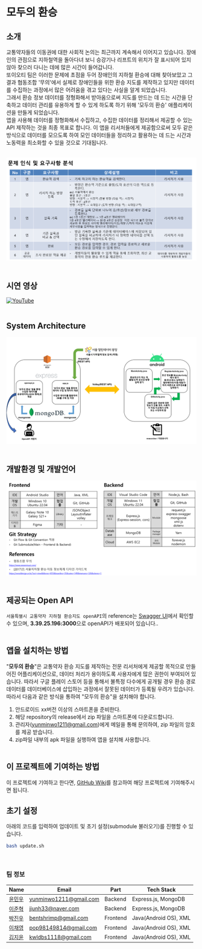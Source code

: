 # 모두의 환승
## 소개
교통약자들의 이동권에 대한 사회적 논의는 최근까지 계속해서 이어지고 있습니다. 장애인의 관점으로 지하철역을 돌아다녀 보니 승강기나 리프트의 위치가 잘 표시되어 있지 않아 찾으러 다니는 데에 많은 시간이 들어갑니다.<br>
또이오티 팀은 이러한 문제에 초점을 두어 장애인의 지하철 환승에 대해 찾아보았고 그 결과 협동조합 '무의'에서 실제로 장애인들을 위한 환승 지도를 제작하고 있지만 데이터를 수집하는 과정에서 많은 어려움을 겪고 있다는 사실을 알게 되었습니다.<br>
그래서 환승 정보 데이터를 정형화해서 받아옴으로써 지도를 만드는 데 드는 시간을 단축하고 데이터 관리를 유용하게 할 수 있게 하도록 하기 위해 '모두의 환승' 애플리케이션을 만들게 되었습니다.<br>
앱을 사용해 데이터를 정형화해서 수집하고, 수집한 데이터를 정리해서 제공할 수 있는 API 제작하는 것을 최종 목표로 합니다. 이 앱을 리서처들에게 제공함으로써 모두 같은 방식으로 데이터를 모으도록 하여 모인 데이터들을 정리하고 활용하는 데 드는 시간과 노동력을 최소화할 수 있을 것으로 기대됩니다.<br><br>

<img src="./img/requirements.png">
<br><br>

## 시연 영상
[![YouTube](https://img.shields.io/badge/YouTube-%23FF0000.svg?style=for-the-badge&logo=YouTube&logoColor=white)](https://youtu.be/cYq_--GPmiE)
<br><br>

## System Architecture
<img src="./img/system.jpg">
<br><br>

## 개발환경 및 개발언어
<img src="./img/env.png">
<br><br>

## 제공되는 Open API
`서울특별시 교통약자 지하철 환승지도 openAPI`의 reference는 <a href="http://3.39.25.196:3000/api-docs/#/">Swagger UI</a>에서 확인할 수 있으며, **3.39.25.196:3000**으로 openAPI가 배포되어 있습니다..
<br><br>


## 앱을 설치하는 방법
"**모두의 환승**"은 교통약자 환승 지도를 제작하는 전문 리서처에게 제공할 목적으로 만들어진 어플리케이션으로, 데이터 처리가 용이하도록 사용자에게 많은 권한이 부여되어 있습니다. 따라서 구글 플레이 스토어 등을 통해서 불특정 다수에게 공개될 경우 환승 경로 데이터를 데이터베이스에 삽입하는 과정에서 잘못된 데이터가 등록될 우려가 있습니다. 따라서 다음과 같은 방식을 통하여 "모두의 환승"을 설치해야 합니다.
1. 안드로이드 xx버전 이상의 스마트폰을 준비한다.
2. 해당 repository의 release에서 zip 파일을 스마트폰에 다운로드합니다.
3. 관리자(yunminwo1211@gmail.com)에게 메일을 통해 문의하여, zip 파일의 암호를 제공 받습니다.
4. zip파일 내부의 apk 파일을 실행하여 앱을 설치해 사용합니다.
<br><br>

## 이 프로젝트에 기여하는 방법
이 프로젝트에 기여하고 한다면, <a href="https://github.com/AgainIoT/Everyones-Transfer_Main/wiki/To-Contribute-this-Project...">GitHub Wiki</a>를 참고하여 해당 프로젝트에 기여해주시면 됩니다.


## 초기 설정
아래의 코드를 입력하여 업데이트 및 초기 설정(submodule 불러오기)를 진행할 수 있습니다.

```bash
bash update.sh
```
<br>

### 팀 정보
| Name   | Email                 | Part | Tech Stack |
| ------ | --------------------- | ---------- | ---------- |
| <a href="https://github.com/ymw0407">윤민우</a> | yunminwo1211@gmail.com | Backend  | Express.js, MongoDB |
| <a href="https://github.com/jjunh33">이준혁</a> | jjunh33@naver.com | Backend | Express.js, MongoDB |
| <a href="https://github.com/bentshrimp">박진우</a> | bentshrimp@gmail.com | Frontend | Java(Android OS), XML |
| <a href="https://github.com/hummingbbird">이채영</a> | pop98149814@gmail.com | Frontend | Java(Android OS), XML |
| <a href="https://github.com/Kim-Jiyun">김지윤</a> | kwldbs1118@gmail.com | Frontend | Java(Android OS), XML |
